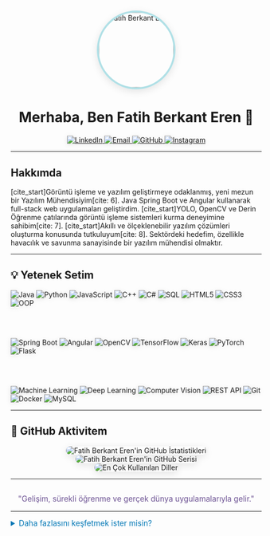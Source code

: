 <div align="center">
  <img src="https://avatars.githubusercontent.com/u/74306381?v=4" width="150" height="150" alt="Fatih Berkant Eren" style="border-radius:50%; border: 4px solid #b0e0e6; box-shadow: 0px 4px 15px rgba(0, 0, 0, 0.1);">
  <h1>Merhaba, Ben Fatih Berkant Eren 👋</h1>
</div>

<p align="center" style="margin-top: 20px;">
  <a href="https://www.linkedin.com/in/fatihberkanteren/" target="_blank">
    <img src="https://img.shields.io/badge/LinkedIn-0077B5?style=for-the-badge&logo=linkedin&logoColor=white&cacheSeconds=3600" alt="LinkedIn" style="filter: drop-shadow(0px 2px 5px rgba(0, 0, 0, 0.1));">
  </a>
  <a href="mailto:fatihberkant38@gmail.com" target="_blank">
    <img src="https://img.shields.io/badge/Email-D14836?style=for-the-badge&logo=gmail&logoColor=white&cacheSeconds=3600" alt="Email" style="filter: drop-shadow(0px 2px 5px rgba(0, 0, 0, 0.1));">
  </a>
  <a href="https://github.com/fatihberkanteren" target="_blank">
    <img src="https://img.shields.io/badge/GitHub-181717?style=for-the-badge&logo=github&logoColor=white&cacheSeconds=3600" alt="GitHub" style="filter: drop-shadow(0px 2px 5px rgba(0, 0, 0, 0.1));">
  </a>
  <a href="https://www.instagram.com/fatihberkant/" target="_blank">
    <img src="https://img.shields.io/badge/Instagram-E4405F?style=for-the-badge&logo=instagram&logoColor=white&cacheSeconds=3600" alt="Instagram" style="filter: drop-shadow(0px 2px 5px rgba(0, 0, 0, 0.1));">
  </a>
</p>

---

## Hakkımda

[cite_start]Görüntü işleme ve yazılım geliştirmeye odaklanmış, yeni mezun bir Yazılım Mühendisiyim[cite: 6]. Java Spring Boot ve Angular kullanarak full-stack web uygulamaları geliştirdim. [cite_start]YOLO, OpenCV ve Derin Öğrenme çatılarında görüntü işleme sistemleri kurma deneyimine sahibim[cite: 7]. [cite_start]Akıllı ve ölçeklenebilir yazılım çözümleri oluşturma konusunda tutkuluyum[cite: 8]. Sektördeki hedefim, özellikle havacılık ve savunma sanayisinde bir yazılım mühendisi olmaktır.

---

## 💡 Yetenek Setim

<p>
  <img src="https://img.shields.io/badge/Java-ED8B00?style=for-the-badge&logo=openjdk&logoColor=white" alt="Java" style="filter: drop-shadow(0px 2px 5px rgba(0, 0, 0, 0.1));">
  <img src="https://img.shields.io/badge/Python-3776AB?style=for-the-badge&logo=python&logoColor=white" alt="Python" style="filter: drop-shadow(0px 2px 5px rgba(0, 0, 0, 0.1));">
  <img src="https://img.shields.io/badge/JavaScript-F7DF1E?style=for-the-badge&logo=javascript&logoColor=black" alt="JavaScript" style="filter: drop-shadow(0px 2px 5px rgba(0, 0, 0, 0.1));">
  <img src="https://img.shields.io/badge/C%2B%2B-00599C?style=for-the-badge&logo=c%2B%2B&logoColor=white" alt="C++" style="filter: drop-shadow(0px 2px 5px rgba(0, 0, 0, 0.1));">
  <img src="https://img.shields.io/badge/C%23-239120?style=for-the-badge&logo=c-sharp&logoColor=white" alt="C#" style="filter: drop-shadow(0px 2px 5px rgba(0, 0, 0, 0.1));">
  <img src="https://img.shields.io/badge/SQL-4479A1?style=for-the-badge&logo=postgresql&logoColor=white" alt="SQL" style="filter: drop-shadow(0px 2px 5px rgba(0, 0, 0, 0.1));">
  <img src="https://img.shields.io/badge/HTML5-E34F26?style=for-the-badge&logo=html5&logoColor=white" alt="HTML5" style="filter: drop-shadow(0px 2px 5px rgba(0, 0, 0, 0.1));">
  <img src="https://img.shields.io/badge/CSS3-1572B6?style=for-the-badge&logo=css3&logoColor=white" alt="CSS3" style="filter: drop-shadow(0px 2px 5px rgba(0, 0, 0, 0.1));">
  <img src="https://img.shields.io/badge/OOP-darkblue?style=for-the-badge&logo=c%2B%2B&logoColor=white" alt="OOP" style="filter: drop-shadow(0px 2px 5px rgba(0, 0, 0, 0.1));">

  <br><br>

  <img src="https://img.shields.io/badge/Spring_Boot-6DB33F?style=for-the-badge&logo=spring-boot&logoColor=white" alt="Spring Boot" style="filter: drop-shadow(0px 2px 5px rgba(0, 0, 0, 0.1));">
  <img src="https://img.shields.io/badge/Angular-DD0031?style=for-the-badge&logo=angular&logoColor=white" alt="Angular" style="filter: drop-shadow(0px 2px 5px rgba(0, 0, 0, 0.1));">
  <img src="https://img.shields.io/badge/OpenCV-5C3EE8?style=for-the-badge&logo=opencv&logoColor=white" alt="OpenCV" style="filter: drop-shadow(0px 2px 5px rgba(0, 0, 0, 0.1));">
  <img src="https://img.shields.io/badge/TensorFlow-FF6F00?style=for-the-badge&logo=tensorflow&logoColor=white" alt="TensorFlow" style="filter: drop-shadow(0px 2px 5px rgba(0, 0, 0, 0.1));">
  <img src="https://img.shields.io/badge/Keras-D00000?style=for-the-badge&logo=keras&logoColor=white" alt="Keras" style="filter: drop-shadow(0px 2px 5px rgba(0, 0, 0, 0.1));">
  <img src="https://img.shields.io/badge/PyTorch-EE4C2C?style=for-the-badge&logo=pytorch&logoColor=white" alt="PyTorch" style="filter: drop-shadow(0px 2px 5px rgba(0, 0, 0, 0.1));">
  <img src="https://img.shields.io/badge/Flask-000000?style=for-the-badge&logo=flask&logoColor=white" alt="Flask" style="filter: drop-shadow(0px 2px 5px rgba(0, 0, 0, 0.1));">

  <br><br>

  <img src="https://img.shields.io/badge/Machine_Learning-FFD133?style=for-the-badge&logo=tensorflow&logoColor=black" alt="Machine Learning" style="filter: drop-shadow(0px 2px 5px rgba(0, 0, 0, 0.1));">
  <img src="https://img.shields.io/badge/Deep_Learning-5D3FD3?style=for-the-badge&logo=tensorflow&logoColor=white" alt="Deep Learning" style="filter: drop-shadow(0px 2px 5px rgba(0, 0, 0, 0.1));">
  <img src="https://img.shields.io/badge/Computer_Vision-7A1FD6?style=for-the-badge&logo=opencv&logoColor=white" alt="Computer Vision" style="filter: drop-shadow(0px 2px 5px rgba(0, 0, 0, 0.1));">
  <img src="https://img.shields.io/badge/REST_API-gray?style=for-the-badge&logo=rest&logoColor=white" alt="REST API" style="filter: drop-shadow(0px 2px 5px rgba(0, 0, 0, 0.1));">
  <img src="https://img.shields.io/badge/Git-F05032?style=for-the-badge&logo=git&logoColor=white" alt="Git" style="filter: drop-shadow(0px 2px 5px rgba(0, 0, 0, 0.1));">
  <img src="https://img.shields.io/badge/Docker-2496ED?style=for-the-badge&logo=docker&logoColor=white" alt="Docker" style="filter: drop-shadow(0px 2px 5px rgba(0, 0, 0, 0.1));">
  <img src="https://img.shields.io/badge/MySQL-4479A1?style=for-the-badge&logo=mysql&logoColor=white" alt="MySQL" style="filter: drop-shadow(0px 2px 5px rgba(0, 0, 0, 0.1));">
</p>

---

## 🚀 GitHub Aktivitem

<p align="center">
  <img src="https://github-readme-stats.vercel.app/api?username=fatihberkanteren&show_icons=true&theme=vue-dark&hide_border=true&count_private=true&line_height=25&hide=prs&icon_color=8be9fd&title_color=ff79c6&text_color=f8f8f2&bg_color=282a36" alt="Fatih Berkant Eren'in GitHub İstatistikleri" style="border-radius: 10px; box-shadow: 0px 4px 15px rgba(0, 0, 0, 0.1);">
  <br>
  <img src="https://github-readme-streak-stats.herokuapp.com/?user=fatihberkanteren&theme=tokyonight&hide_border=true&background=2d303f&stroke=44475a&ring=ff79c6&fire=ff79c6&currStreakLabel=ffb86c&sideLabels=f8f8f2&dates=f8f8f2" alt="Fatih Berkant Eren'in GitHub Serisi" style="border-radius: 10px; box-shadow: 0px 4px 15px rgba(0, 0, 0, 0.1);">
  <br>
  <img src="https://github-readme-stats.vercel.app/api/top-langs/?username=fatihberkanteren&layout=compact&theme=nord&hide_border=true&title_color=88c0d0&text_color=eceff4&bg_color=2e3440&hide=html,css" alt="En Çok Kullanılan Diller" style="border-radius: 10px; box-shadow: 0px 4px 15px rgba(0, 0, 0, 0.1);">
</p>

---

<p align="center" style="margin-top: 30px; font-size: 1.1em; color: #6e5494;">
  "Gelişim, sürekli öğrenme ve gerçek dünya uygulamalarıyla gelir."
</p>

---

<details>
  <summary style="font-size: 1.1em; cursor: pointer; color: #0077B5;">Daha fazlasını keşfetmek ister misin?</summary>
  <br>
  <ul>
    <li>🔭 Şu anda Python ve genel programlama dilleri üzerine çalışıyorum.</li>
    <li>🌱 Yapay zeka alanında öğrenmeye devam ediyorum.</li>
    <li>👯 Ortak proje geliştirmek isteyenlerle işbirliği yapmaktan memnuniyet duyarım.</li>
    <li>💬 Bana sormak istediğin her şeyi sorabilirsin!</li>
    <li>📫 Bana Instagram üzerinden ulaşabilirsin: <a href="https://www.instagram.com/fatihberkant/" target="_blank">@fatihberkant</a></li>
  </ul>
</details>
